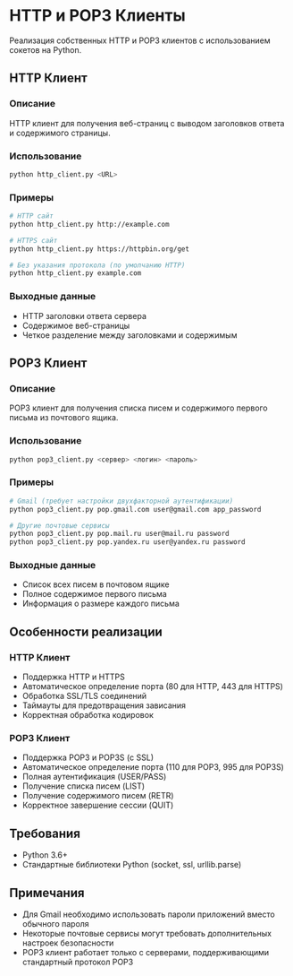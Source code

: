 # HTTP и POP3 Клиенты

Реализация собственных HTTP и POP3 клиентов с использованием сокетов на Python.

## HTTP Клиент

### Описание
HTTP клиент для получения веб-страниц с выводом заголовков ответа и содержимого страницы.

### Использование
```bash
python http_client.py <URL>
```

### Примеры
```bash
# HTTP сайт
python http_client.py http://example.com

# HTTPS сайт
python http_client.py https://httpbin.org/get

# Без указания протокола (по умолчанию HTTP)
python http_client.py example.com
```

### Выходные данные
- HTTP заголовки ответа сервера
- Содержимое веб-страницы
- Четкое разделение между заголовками и содержимым

## POP3 Клиент

### Описание
POP3 клиент для получения списка писем и содержимого первого письма из почтового ящика.

### Использование
```bash
python pop3_client.py <сервер> <логин> <пароль>
```

### Примеры
```bash
# Gmail (требует настройки двухфакторной аутентификации)
python pop3_client.py pop.gmail.com user@gmail.com app_password

# Другие почтовые сервисы
python pop3_client.py pop.mail.ru user@mail.ru password
python pop3_client.py pop.yandex.ru user@yandex.ru password
```

### Выходные данные
- Список всех писем в почтовом ящике
- Полное содержимое первого письма
- Информация о размере каждого письма

## Особенности реализации

### HTTP Клиент
- Поддержка HTTP и HTTPS
- Автоматическое определение порта (80 для HTTP, 443 для HTTPS)
- Обработка SSL/TLS соединений
- Таймауты для предотвращения зависания
- Корректная обработка кодировок

### POP3 Клиент
- Поддержка POP3 и POP3S (с SSL)
- Автоматическое определение порта (110 для POP3, 995 для POP3S)
- Полная аутентификация (USER/PASS)
- Получение списка писем (LIST)
- Получение содержимого писем (RETR)
- Корректное завершение сессии (QUIT)

## Требования
- Python 3.6+
- Стандартные библиотеки Python (socket, ssl, urllib.parse)

## Примечания
- Для Gmail необходимо использовать пароли приложений вместо обычного пароля
- Некоторые почтовые сервисы могут требовать дополнительных настроек безопасности
- POP3 клиент работает только с серверами, поддерживающими стандартный протокол POP3
